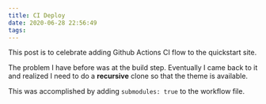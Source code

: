 ```yaml
---
title: CI Deploy
date: 2020-06-28 22:56:49
tags:
---
```


This post is to celebrate adding Github Actions CI flow to the quickstart site.

The problem I have before was at the build step. Eventually I came back to it and realized I need to do a **recursive** clone so that the theme is available.

This was accomplished by adding `submodules: true` to the workflow file.

